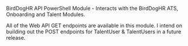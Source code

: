 BirdDogHR API PowerShell Module - Interacts with the BirdDogHR ATS, Onboarding and Talent Modules.

All of the Web API GET endpoints are available in this module. I intend on building out the POST endpoints for TalentUser & TalentUsers in a future release.
